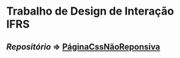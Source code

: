 # Trabalho de Design de Interação IFRS

## *Repositório* => [PáginaCssNãoReponsiva](https://josuefernandes7.github.io/PaginaCssNaoResponsiva/)
